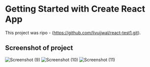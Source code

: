 # Getting Started with Create React App

This project was ripo - (https://github.com/livujjwal/react-test1.git).

## Screenshot of project
![Screenshot (9)](https://github.com/livujjwal/react-test1/assets/132872642/7e21dbe7-2aaa-4c6a-8df7-9d3428d5a48e)
![Screenshot (10)](https://github.com/livujjwal/react-test1/assets/132872642/6124363a-aac0-462e-ac78-1117c1a3b2c4)
![Screenshot (11)](https://github.com/livujjwal/react-test1/assets/132872642/7ea85252-6ff8-4ce5-b203-77e82b499864)

